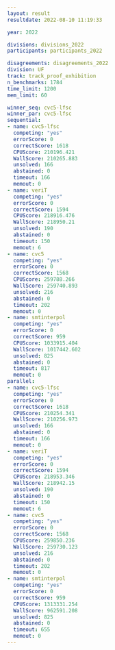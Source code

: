 ```yaml
---
layout: result
resultdate: 2022-08-10 11:19:33

year: 2022

divisions: divisions_2022
participants: participants_2022

disagreements: disagreements_2022
division: UF
track: track_proof_exhibition
n_benchmarks: 1784
time_limit: 1200
mem_limit: 60

winner_seq: cvc5-lfsc
winner_par: cvc5-lfsc
sequential:
- name: cvc5-lfsc
  competing: "yes"
  errorScore: 0
  correctScore: 1618
  CPUScore: 210196.421
  WallScore: 210265.883
  unsolved: 166
  abstained: 0
  timeout: 166
  memout: 0
- name: veriT
  competing: "yes"
  errorScore: 0
  correctScore: 1594
  CPUScore: 218916.476
  WallScore: 218950.21
  unsolved: 190
  abstained: 0
  timeout: 150
  memout: 6
- name: cvc5
  competing: "yes"
  errorScore: 0
  correctScore: 1568
  CPUScore: 259788.266
  WallScore: 259740.893
  unsolved: 216
  abstained: 0
  timeout: 202
  memout: 0
- name: smtinterpol
  competing: "yes"
  errorScore: 0
  correctScore: 959
  CPUScore: 1033915.404
  WallScore: 1017442.602
  unsolved: 825
  abstained: 0
  timeout: 817
  memout: 0
parallel:
- name: cvc5-lfsc
  competing: "yes"
  errorScore: 0
  correctScore: 1618
  CPUScore: 210254.341
  WallScore: 210256.973
  unsolved: 166
  abstained: 0
  timeout: 166
  memout: 0
- name: veriT
  competing: "yes"
  errorScore: 0
  correctScore: 1594
  CPUScore: 218953.346
  WallScore: 218942.15
  unsolved: 190
  abstained: 0
  timeout: 150
  memout: 6
- name: cvc5
  competing: "yes"
  errorScore: 0
  correctScore: 1568
  CPUScore: 259850.236
  WallScore: 259730.123
  unsolved: 216
  abstained: 0
  timeout: 202
  memout: 0
- name: smtinterpol
  competing: "yes"
  errorScore: 0
  correctScore: 959
  CPUScore: 1313331.254
  WallScore: 962591.208
  unsolved: 825
  abstained: 0
  timeout: 655
  memout: 0
---
```

